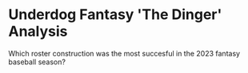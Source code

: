 # Underdog Fantasy 'The Dinger' Analysis
Which roster construction was the most succesful in the 2023 fantasy baseball season?
